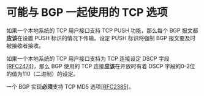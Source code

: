 # 可能与 BGP 一起使用的 TCP 选项

如果一个本地系统的 TCP 用户接口支持 TCP PUSH 功能，那么每个 BGP 报文都**应该**在设置 PUSH 标识的情况下传输。设定 PUSH 标识将强制 BGP 报文要及时被接收者接收。

如果一个本地系统的 TCP 用户接口支持为 TCP 连接设定 DSCP 字段[[RFC2474]](https://www.rfc-editor.org/rfc/rfc2474.html)，那么 BGP 使用的 TCP 连接**应该**在开放时有着 DSCP 字段的0-2位的值为110（二进制）的设定。

一个 BGP 实现**必须**支持 TCP MD5 选项[[RFC2385]](https://www.rfc-editor.org/rfc/rfc2385.html)。